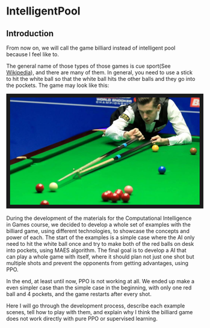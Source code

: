 # IntelligentPool

## Introduction
From now on, we will call the game billiard instead of intelligent pool because I feel like to.

The general name of those types of those games is cue sport(See [Wikipedia](https://en.wikipedia.org/wiki/Cue_sports)), and there are many of them. In general, you need to use a stick to hit the white ball so that the white ball hits the other balls and they go into the pockets. The game may look like this:

<p align="center">
    <img src="Images/IntelligentPool/BilliardGame.png" 
        alt="BilliardGame" 
        width="600" border="10" />
</p>

During the development of the materials for the Computational Intelligence in Games course, we decided to develop a whole set of examples with the billiard game, using different technologies, to showcase the concepts and power of each. The start of the examples is a simple case where the AI only need to hit the white ball once and try to make both of the red balls on desk into pockets, using MAES algorithm. The final goal is to develop a AI that can play a whole game with itself, where it should plan not just one shot but multiple shots and prevent the opponents from getting advantages, using PPO. 

In the end, at least until now, PPO is not working at all. We ended up make a even simpler case than the simple case in the beginning, with only one red ball and 4 pockets, and the game restarts after every shot.  

Here I will go through the development process, describe each example scenes, tell how to play with them, and explain why I think the billiard game does not work directly with pure PPO or supervised learning.
